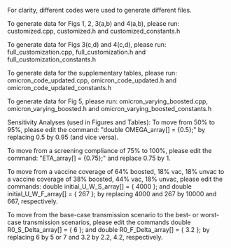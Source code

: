 For clarity, different codes were used to generate different files.

To generate data for Figs 1, 2, 3(a,b) and 4(a,b), please run: customized.cpp, customized.h and customized_constants.h 

To generate data for Figs 3(c,d) and 4(c,d), please run: full_customization.cpp, full_customization.h and full_customization_constants.h 

To generate data for the supplementary tables, please run: omicron_code_updated.cpp, omicron_code_updated.h and omicron_code_updated_constants.h 

To generate data for Fig 5, please run: omicron_varying_boosted.cpp, omicron_varying_boosted.h and omicron_varying_boosted_constants.h


Sensitivity Analyses (used in Figures and Tables):
To move from 50% to 95%, please edit the command: "double OMEGA_array[] = {0.5};" by replacing 0.5 by 0.95 (and vice versa). 

To move from a screening compliance of 75% to 100%, please edit the command: "ETA_array[] = {0.75};" and replace 0.75 by 1.

To move from a vaccine coverage of 64% boosted, 18% vac, 18% unvac to a vaccine coverage of 38% boosted, 44% vac, 18% unvac, please edit the commands: double initial_U_W_S_array[] = { 4000 }; and double initial_U_W_F_array[] = { 267 }; by replacing 4000 and 267 by 10000 and 667, respectively.

To move from the base-case transmission scenario to the best- or worst-case transmission scenarios, please edit the commands double R0_S_Delta_array[] = { 6 }; and  double R0_F_Delta_array[] = { 3.2 }; by replacing 6 by 5 or 7 and 3.2 by 2.2, 4.2, respectively.

